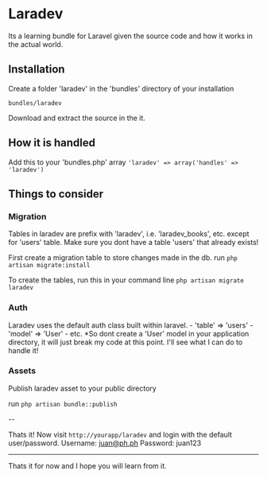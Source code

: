 # Laradev

Its a learning bundle for Laravel given the source code and how it works in the actual world.

## Installation

Create a folder 'laradev' in the 'bundles' directory of your installation

`bundles/laradev`

Download and extract the source in the it.

## How it is handled

Add this to your 'bundles.php' array
` 'laradev' => array('handles' => 'laradev') `

## Things to consider

### Migration

Tables in laradev are prefix with 'laradev', i.e. 'laradev_books', etc. except for 'users' table.
Make sure you dont have a table 'users' that already exists!

First create a migration table to store changes made in the db.
run `php artisan migrate:install`

To create the tables, run this in your command line
`php artisan migrate laradev`

### Auth

Laradev uses the default auth class built within laravel.
	- 'table' => 'users'
	- 'model' => 'User'
	- etc. 
*So dont create a 'User' model in your application directory, it will just break my code at this point. I'll see what I can do to handle it!

### Assets

Publish laradev asset to your public directory

run `php artisan bundle::publish`

--

Thats it! 
Now visit `http://yourapp/laradev` and login with the default user/password.
Username: juan@ph.ph
Password: juan123

---

Thats it for now and I hope you will learn from it.

